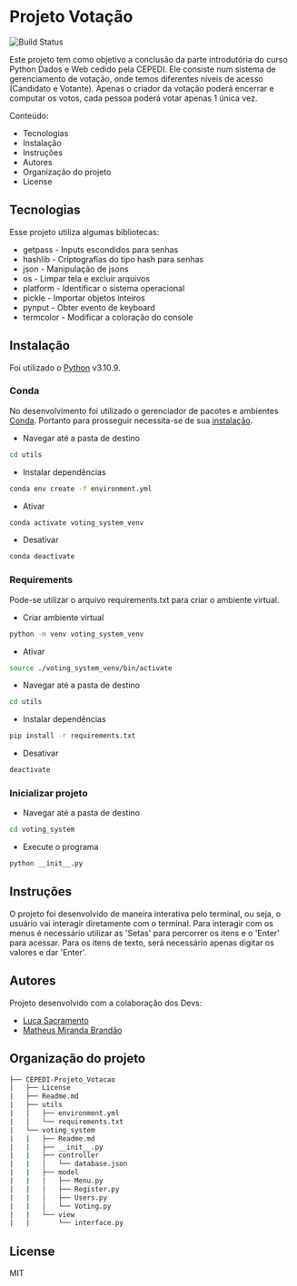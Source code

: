 # Projeto Votação
![Build Status](https://travis-ci.org/joemccann/dillinger.svg?branch=master)

Este projeto tem como objetivo a conclusão da parte introdutória do curso Python Dados e Web cedido pela CEPEDI.
Ele consiste num sistema de gerenciamento de votação, onde temos diferentes níveis de acesso (Candidato e Votante). Apenas o criador da votação poderá encerrar e computar os votos, cada pessoa poderá votar apenas 1 única vez.

Conteúdo:
- Tecnologias
- Instalação
- Instruções
- Autores
- Organização do projeto
- License

## Tecnologias
Esse projeto utiliza algumas bibliotecas:

- getpass - Inputs escondidos para senhas
- hashlib - Criptografias do tipo hash para senhas
- json - Manipulação de jsons
- os - Limpar tela e excluir arquivos
- platform - Identificar o sistema operacional
- pickle - Importar objetos inteiros
- pynput - Obter evento de keyboard
- termcolor - Modificar a coloração do console

## Instalação
Foi utilizado o [Python](https://www.python.org/) v3.10.9.

### Conda
No desenvolvimento foi utilizado o gerenciador de pacotes e ambientes [Conda](https://conda.io/). Portanto para prosseguir necessita-se de sua [instalação](https://conda.io/projects/conda/en/latest/user-guide/install/index.html).

- Navegar até a pasta de destino
```sh
cd utils
```

- Instalar dependências
```sh
conda env create -f environment.yml
```

- Ativar
```sh
conda activate voting_system_venv
```

- Desativar
```sh
conda deactivate
```

### Requirements
Pode-se utilizar o arquivo requirements.txt para criar o ambiente virtual.

- Criar ambiente virtual
```sh
python -m venv voting_system_venv
```

- Ativar
```sh
source ./voting_system_venv/bin/activate
```

- Navegar até a pasta de destino
```sh
cd utils
```

- Instalar dependências
```sh
pip install -r requirements.txt
```

- Desativar
```sh
deactivate
```

### Inicializar projeto
- Navegar até a pasta de destino
```sh
cd voting_system
```

- Execute o programa
```sh
python __init__.py
```

## Instruções
O projeto foi desenvolvido de maneira interativa pelo terminal, ou seja, o usuário vai interagir diretamente com o terminal.
Para interagir com os menus é necessário utilizar as 'Setas' para percorrer os itens e o 'Enter' para acessar.
Para os itens de texto, será necessário apenas digitar os valores e dar 'Enter'.

## Autores
Projeto desenvolvido com a colaboração dos Devs:

- [Luca Sacramento](https://github.com/lucasao98/)
- [Matheus Miranda Brandão](https://github.com/MatBrands)

## Organização do projeto
```sh
├── CEPEDI-Projeto_Votacao
|   ├── License
|   ├── Readme.md
|   ├── utils
|   │   ├── environment.yml
|   │   └── requirements.txt
|   └── voting_system
|   |   ├── Readme.md
|   |   ├── __init__.py
|   |   ├── controller
|   |   │   └── database.json
|   |   ├── model
|   |   │   ├── Menu.py
|   |   │   ├── Register.py
|   |   │   ├── Users.py
|   |   │   └── Voting.py
|   |   └── view
|   |       └── interface.py
```

## License
MIT